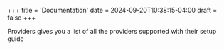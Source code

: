 +++
title = 'Documentation'
date = 2024-09-20T10:38:15-04:00
draft = false
+++

Providers gives you a list of all the providers supported with their setup guide
